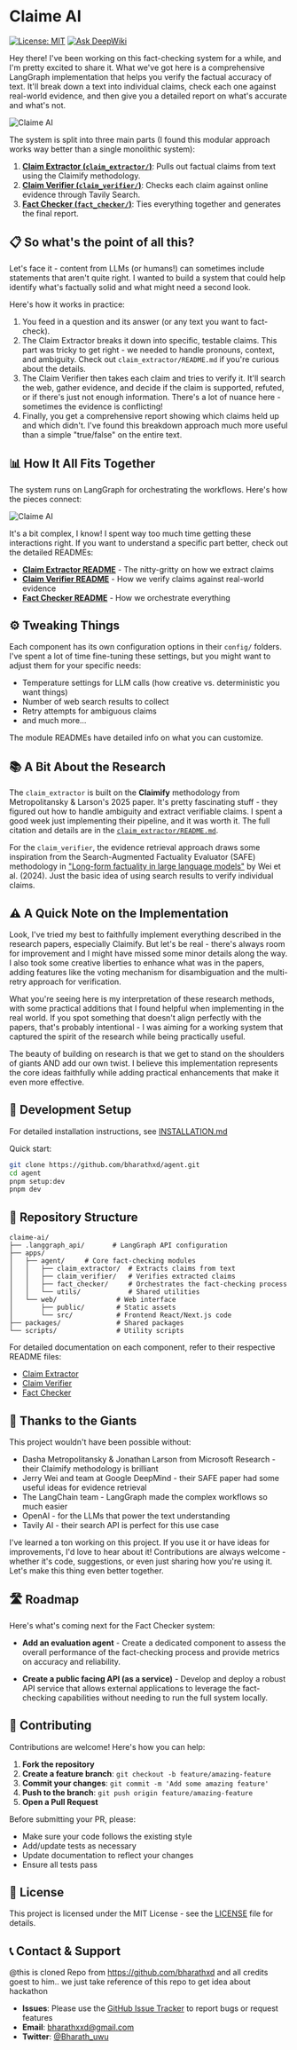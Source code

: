 # Claime AI

[![License: MIT](https://img.shields.io/badge/License-MIT-yellow.svg)](https://opensource.org/licenses/MIT)
[![Ask DeepWiki](https://deepwiki.com/badge.svg)](https://deepwiki.com/BharathxD/ClaimeAI)

Hey there! I've been working on this fact-checking system for a while, and I'm pretty excited to share it. What we've got here is a comprehensive LangGraph implementation that helps you verify the factual accuracy of text. It'll break down a text into individual claims, check each one against real-world evidence, and then give you a detailed report on what's accurate and what's not.

![Claime AI](https://cloud.imbharath.com/fc-mas-platform-screenshot.webp)

The system is split into three main parts (I found this modular approach works way better than a single monolithic system):

1.  **[Claim Extractor (`claim_extractor/`)](./apps/agent/claim_extractor/README.md)**: Pulls out factual claims from text using the Claimify methodology.
2.  **[Claim Verifier (`claim_verifier/`)](./apps/agent/claim_verifier/README.md)**: Checks each claim against online evidence through Tavily Search.
3.  **[Fact Checker (`fact_checker/`)](./apps/agent/fact_checker/README.md)**: Ties everything together and generates the final report.

## 📋 So what's the point of all this?

Let's face it - content from LLMs (or humans!) can sometimes include statements that aren't quite right. I wanted to build a system that could help identify what's factually solid and what might need a second look.

Here's how it works in practice:

1.  You feed in a question and its answer (or any text you want to fact-check).
2.  The Claim Extractor breaks it down into specific, testable claims. This part was tricky to get right - we needed to handle pronouns, context, and ambiguity. Check out `claim_extractor/README.md` if you're curious about the details.
3.  The Claim Verifier then takes each claim and tries to verify it. It'll search the web, gather evidence, and decide if the claim is supported, refuted, or if there's just not enough information. There's a lot of nuance here - sometimes the evidence is conflicting!
4.  Finally, you get a comprehensive report showing which claims held up and which didn't. I've found this breakdown approach much more useful than a simple "true/false" on the entire text.

## 📊 How It All Fits Together

The system runs on LangGraph for orchestrating the workflows. Here's how the pieces connect:

![Claime AI](https://cloud.imbharath.com/agent-mas.png)

It's a bit complex, I know! I spent way too much time getting these interactions right. If you want to understand a specific part better, check out the detailed READMEs:

* **[Claim Extractor README](./apps/agent/claim_extractor/README.md)** - The nitty-gritty on how we extract claims
* **[Claim Verifier README](./apps/agent/claim_verifier/README.md)** - How we verify claims against real-world evidence
* **[Fact Checker README](./apps/agent/fact_checker/README.md)** - How we orchestrate everything

## ⚙️ Tweaking Things

Each component has its own configuration options in their `config/` folders. I've spent a lot of time fine-tuning these settings, but you might want to adjust them for your specific needs:

* Temperature settings for LLM calls (how creative vs. deterministic you want things)
* Number of web search results to collect
* Retry attempts for ambiguous claims
* and much more...

The module READMEs have detailed info on what you can customize.

## 📚 A Bit About the Research

The `claim_extractor` is built on the **Claimify** methodology from Metropolitansky & Larson's 2025 paper. It's pretty fascinating stuff - they figured out how to handle ambiguity and extract verifiable claims. I spent a good week just implementing their pipeline, and it was worth it. The full citation and details are in the [`claim_extractor/README.md`](./apps/agent/claim_extractor/README.md).

For the `claim_verifier`, the evidence retrieval approach draws some inspiration from the Search-Augmented Factuality Evaluator (SAFE) methodology in ["Long-form factuality in large language models"](https://arxiv.org/abs/2403.18802) by Wei et al. (2024). Just the basic idea of using search results to verify individual claims.

## ⚠️ A Quick Note on the Implementation

Look, I've tried my best to faithfully implement everything described in the research papers, especially Claimify. But let's be real - there's always room for improvement and I might have missed some minor details along the way. I also took some creative liberties to enhance what was in the papers, adding features like the voting mechanism for disambiguation and the multi-retry approach for verification.

What you're seeing here is my interpretation of these research methods, with some practical additions that I found helpful when implementing in the real world. If you spot something that doesn't align perfectly with the papers, that's probably intentional - I was aiming for a working system that captured the spirit of the research while being practically useful.

The beauty of building on research is that we get to stand on the shoulders of giants AND add our own twist. I believe this implementation represents the core ideas faithfully while adding practical enhancements that make it even more effective.

## 🚀 Development Setup
   
 For detailed installation instructions, see [INSTALLATION.md](./INSTALLATION.md)
 
 Quick start:
 ```bash
 git clone https://github.com/bharathxd/agent.git
 cd agent
 pnpm setup:dev
 pnpm dev
 ```


## 📂 Repository Structure

```
claime-ai/
├── .langgraph_api/       # LangGraph API configuration
├── apps/
│   ├── agent/     # Core fact-checking modules
│   │   ├── claim_extractor/  # Extracts claims from text
│   │   ├── claim_verifier/   # Verifies extracted claims
│   │   ├── fact_checker/     # Orchestrates the fact-checking process
│   │   └── utils/            # Shared utilities
│   └── web/               # Web interface
│       ├── public/        # Static assets
│       └── src/           # Frontend React/Next.js code
├── packages/              # Shared packages
└── scripts/               # Utility scripts
```

For detailed documentation on each component, refer to their respective README files:
* [Claim Extractor](./apps/agent/claim_extractor/README.md)
* [Claim Verifier](./apps/agent/claim_verifier/README.md)
* [Fact Checker](./apps/agent/fact_checker/README.md)

## 🙏 Thanks to the Giants

This project wouldn't have been possible without:

* Dasha Metropolitansky & Jonathan Larson from Microsoft Research - their Claimify methodology is brilliant
* Jerry Wei and team at Google DeepMind - their SAFE paper had some useful ideas for evidence retrieval
* The LangChain team - LangGraph made the complex workflows so much easier
* OpenAI - for the LLMs that power the text understanding
* Tavily AI - their search API is perfect for this use case

I've learned a ton working on this project. If you use it or have ideas for improvements, I'd love to hear about it! Contributions are always welcome - whether it's code, suggestions, or even just sharing how you're using it. Let's make this thing even better together.

## 🛣️ Roadmap

Here's what's coming next for the Fact Checker system:

- **Add an evaluation agent** - Create a dedicated component to assess the overall performance of the fact-checking process and provide metrics on accuracy and reliability.
  
- **Create a public facing API (as a service)** - Develop and deploy a robust API service that allows external applications to leverage the fact-checking capabilities without needing to run the full system locally.

## 📝 Contributing

Contributions are welcome! Here's how you can help:

1. **Fork the repository**
2. **Create a feature branch**: `git checkout -b feature/amazing-feature`
3. **Commit your changes**: `git commit -m 'Add some amazing feature'`
4. **Push to the branch**: `git push origin feature/amazing-feature`
5. **Open a Pull Request**

Before submitting your PR, please:
- Make sure your code follows the existing style
- Add/update tests as necessary
- Update documentation to reflect your changes
- Ensure all tests pass

## 📄 License

This project is licensed under the MIT License - see the [LICENSE](./LICENSE) file for details.

## 📞 Contact & Support

@this is cloned Repo from https://github.com/bharathxd and all credits goest to him.. we just take reference of this repo to get idea about hackathon

- **Issues**: Please use the [GitHub Issue Tracker](https://github.com/bharathxd/agent/issues) to report bugs or request features
- **Email**: [bharathxxd@gmail.com](mailto:bharathxxd@gmail.com)
- **Twitter**: [@Bharath_uwu](https://twitter.com/bharath_uwu)
